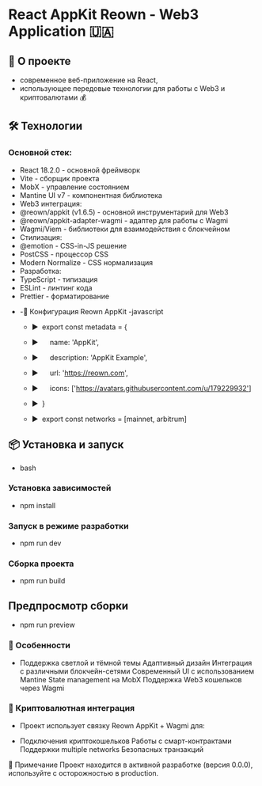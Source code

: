 # React AppKit Reown - Web3 Application 🇺🇦
## 🚀 О проекте
- современное веб-приложение на React,
- использующее передовые технологии для работы с Web3 и криптовалютами 💰

## 🛠 Технологии
### Основной стек:
- React 18.2.0 - основной фреймворк
- Vite - сборщик проекта
- MobX - управление состоянием
- Mantine UI v7 - компонентная библиотека
- Web3 интеграция:
- @reown/appkit (v1.6.5) - основной инструментарий для Web3
- @reown/appkit-adapter-wagmi - адаптер для работы с Wagmi
- Wagmi/Viem - библиотеки для взаимодействия с блокчейном
- Стилизация:
- @emotion - CSS-in-JS решение
- PostCSS - процессор CSS
- Modern Normalize - CSS нормализация
- Разработка:
- TypeScript - типизация
- ESLint - линтинг кода
- Prettier - форматирование
* -🔧 Конфигурация Reown AppKit
-javascript



  - ▶️  &nbsp;export const metadata = {
  - ▶️   &nbsp;&nbsp;&nbsp;&nbsp; name: 'AppKit',
  - ▶️   &nbsp;&nbsp;&nbsp;&nbsp; description: 'AppKit Example',
  - ▶️   &nbsp;&nbsp;&nbsp;&nbsp; url: 'https://reown.com',
  - ▶️   &nbsp;&nbsp;&nbsp;&nbsp; icons: ['https://avatars.githubusercontent.com/u/179229932']
  - ▶️  &nbsp;}

  - ▶️  &nbsp;export const networks = [mainnet, arbitrum]


## 📦 Установка и запуск
- bash


### Установка зависимостей
- npm install

### Запуск в режиме разработки
- npm run dev

### Сборка проекта
- npm run build

## Предпросмотр сборки
- npm run preview

### 🎨 Особенности
- Поддержка светлой и тёмной темы
Адаптивный дизайн
Интеграция с различными блокчейн-сетями
Современный UI с использованием Mantine
State management на MobX
Поддержка Web3 кошельков через Wagmi

### 🔐 Криптовалютная интеграция
- Проект использует связку Reown AppKit + Wagmi для:

- Подключения криптокошельков
Работы с смарт-контрактами
Поддержки multiple networks
Безопасных транзакций


📝 Примечание
Проект находится в активной разработке (версия 0.0.0), используйте с осторожностью в production. 